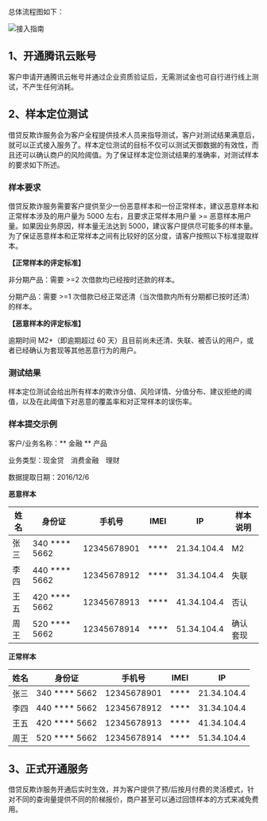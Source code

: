 总体流程图如下：

![接入指南](https://mc.qcloudimg.com/static/img/d02aa513f31a8ca5823faafadb1a3e68/image.png)

## 1、开通腾讯云账号
客户申请开通腾讯云帐号并通过企业资质验证后，无需测试金也可自行进行线上测试，不产生任何消耗。

## 2、样本定位测试
借贷反欺诈服务会为客户全程提供技术人员来指导测试，客户对测试结果满意后，就可以正式接入服务了。样本定位测试的目标不仅可以测试天御数据的有效性，而且还可以确认商户的风险阈值。为了保证样本定位测试结果的准确率，对测试样本的要求如下所述。
                           
### 样本要求
借贷反欺诈服务需要客户提供至少一份恶意样本和一份正常样本，建议恶意样本和正常样本涉及的用户量为 5000 左右，且要求正常样本用户量 >=  恶意样本用户量。如果因业务原因，样本量无法达到 5000，建议客户提供尽可能多的样本量。
为了保证恶意样本和正常样本之间有比较好的区分度，请客户按照以下标准提取样本。

**【正常样本的评定标准】**

非分期产品：需要 >=2 次借款均已经按时还款的样本。

分期产品：需要 >=1 次借款已经正常还清（当次借款内所有分期都已按时还清）的样本。

**【恶意样本的评定标准】**

逾期时间 M2+（即逾期超过 60 天）且目前尚未还清、失联、被否认的用户，或者已经确认为套现等其他恶意行为的用户。

### 测试结果
样本定位测试会给出所有样本的欺诈分值、风险详情、分值分布、建议拒绝的阈值，以及在此阈值下对恶意的覆盖率和对正常样本的误伤率。

### 样本提交示例

客户/业务名称：** 金融 ** 产品

业务类型：现金贷　消费金融　理财

数据提取日期：2016/12/6

**恶意样本**

| 姓名 | 身份证 | 手机号 | IMEI | IP | 样本说明 |
|---------|---------|---------|---------|---------|---------|
| 张三 | 340 **** 5662 | 12345678901 | **** | 21.34.104.4 | M2 |
| 李四 | 440 **** 5662 | 12345678912 | **** | 31.34.104.4 | 失联 |
| 王五 | 420 **** 5662 | 12345678913 | **** | 41.34.104.4 | 否认 |
| 周王 | 520 **** 5662 | 12345678914 | **** | 51.34.104.4 | 确认套现 |

**正常样本**

| 姓名 | 身份证 | 手机号 | IMEI | IP |
|---------|---------|---------|---------|---------|
| 张三 | 340 **** 5662 | 12345678901 | **** | 21.34.104.4 |
| 李四 | 440 **** 5662 | 12345678912 | **** | 31.34.104.4 |
| 王五 | 420 **** 5662 | 12345678913 | **** | 41.34.104.4 |
| 周王 | 520 **** 5662 | 12345678914 | **** | 51.34.104.4 |

## 3、正式开通服务
借贷反欺诈服务开通后实时生效，并为客户提供了预/后按月付费的灵活模式，针对不同的查询量提供不同的阶梯报价，商户甚至可以通过回馈样本的方式来减免费用。
